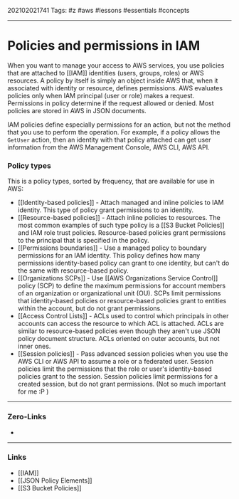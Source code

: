 202102021741
Tags: #z #aws #lessons #essentials #concepts 

---
# Policies and permissions in IAM

When you want to manage your access to AWS services, you use policies that are attached to [[IAM]] identities (users, groups, roles) or AWS resources. A policy by itself is simply an object inside AWS that, when it associated with identity or resource, defines permissions. AWS evaluates policies only when IAM principal (user or role) makes a request. Permissions in policy determine if the request allowed or denied. Most policies are stored in AWS in JSON documents.

IAM policies define especially permissions for an action, but not the method that you use to perform the operation. For example, if a policy allows the ```GetUser``` action, then an identity with that policy attached can get user information from the AWS Management Console, AWS CLI, AWS API.

### Policy types

This is a policy types, sorted by frequency, that are available for use in AWS:

- [[Identity-based policies]] - Attach managed and inline policies to IAM identity. This type of policy grant permissions to an identity.
- [[Resource-based policies]] - Attach inline policies to resources. The most common examples of such type policy is a [[S3 Bucket Policies]] and IAM role trust policies. Resource-based policies grant permissions to the principal that is specified in the policy.
- [[Permissions boundaries]] - Use a managed policy to boundary permissions for an IAM identity. This policy defines how many permissions identity-based policy can grant to one identity, but can't do the same with resource-based policy.
- [[Organizations SCPs]] - Use [[AWS Organizations Service Control]] policy (SCP) to define the maximum permissions for account members of an organization or organizational unit (OU). SCPs limit permissions that identity-based policies or resource-based policies grant to entities within the account, but do not grant permissions.
- [[Access Control Lists]] - ACLs used to control which principals in other accounts can access the resource to which ACL is attached. ACLs are similar to resource-based policies even though they aren't use JSON policy document structure. ACLs oriented on outer accounts, but not inner ones. 
- [[Session policies]] - Pass advanced session policies when you use the AWS CLI or AWS API to assume a role or a federated user. Session policies limit the permissions that the role or user's identity-based policies grant to the session. Session policies limit permissions for a created session, but do not grant permissions. (Not so much important for me :P )
	
---
### Zero-Links
- 
---
### Links
- [[IAM]]
- [[JSON Policy Elements]]
- [[S3 Bucket Policies]]